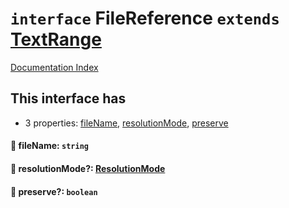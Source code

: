 # `interface` FileReference `extends` [TextRange](../interface.TextRange/README.md)

[Documentation Index](../README.md)

## This interface has

- 3 properties:
[fileName](#-filename-string),
[resolutionMode](#-resolutionmode-resolutionmode),
[preserve](#-preserve-boolean)


#### 📄 fileName: `string`



#### 📄 resolutionMode?: [ResolutionMode](../type.ResolutionMode/README.md)



#### 📄 preserve?: `boolean`



